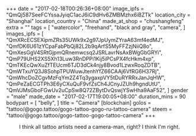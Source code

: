 +++
date = "2017-02-18T00:26:36+08:00"
image_ipfs = "QmQj587SeeFCYssaJyiqC1acJ6iC9dHv6ZMBMzhx6iBZTk"
location_city = "Shanghai"
location_country = "China"
made_at_shop = "chushangfeng"
extra = ""
tags = [
  "watercolor",
  "freehand",
  "black and gray",
  "camera",
]
images_ipfs = [  "QmXRcECSEXipmZRs35UWk9x2g97JpUymZYraA63mf4edMJ",
  "QmfDK6U61zYCpaFabPbQj82L2b9qArfS5MyFFZzjNiiQ8o",
  "QmXesGgV4SRtGjpmQRnemwcsq2JSRLavrNsAxBWgGbGRYi",
  "QmP79UHS2XS5Xh13Luw3RnDPPi1Kij5iPCsPX4fcHkm4xp",
  "QmTKEcQwXuZfTEUcm6TJD3dCk4njy8Bvod1LzwxRoqZDTB",
  "QmWTxuYQ3J8SohpTPUWuwJtenhYfZ66CAAj6VfRG6H37Rj",
  "QmWhcDoZCgvMzFqYm2Z4Tq3ygaxpVY5tDuRYRRxJanJqHW",
  "QmPeZaECGTPh3E6yCXuQuF9vfZsCh4JCnyJZUh9hgndUtU",
  "QmVJMsGboFGwUv2uCpSw8Q72ZBytDvQswjYSwHha9AaF52",
]
gender = "male"
made_date = "2017-02-17T19:00:05+08:00"
duration_mins = 90
bodypart = [
  "belly",
]
title = "Camera"
[blockchain]
golos = "tattoo/@gogo.tattoo/gogo-tattoo-gogo-ru-tattoo-camera"
steem = "tattoo/@gogo.tattoo/gogo-tattoo-gogo-tattoo-camera"
+++

<center>
I think all tattoo artists need a camera-man, right? I think I'm right.
</center>
